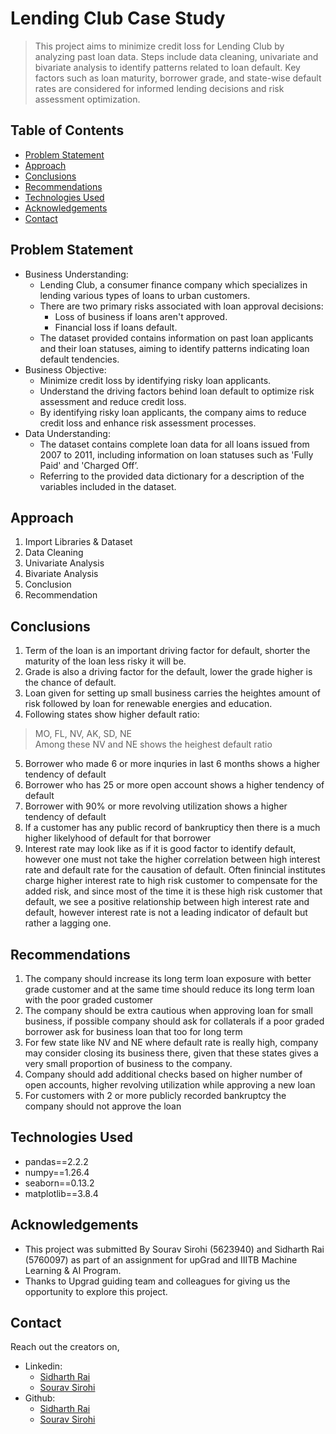 # Lending Club Case Study

> This project aims to minimize credit loss for Lending Club by analyzing past loan data. Steps include data cleaning, univariate and bivariate analysis to identify patterns related to loan default. Key factors such as loan maturity, borrower grade, and state-wise default rates are considered for informed lending decisions and risk assessment optimization.


## Table of Contents
* [Problem Statement](#problem-statement)
* [Approach](#approach)
* [Conclusions](#conclusions)
* [Recommendations](#recommendations)
* [Technologies Used](#technologies_used)
* [Acknowledgements](#acknowledgements)
* [Contact](#contact)


## Problem Statement
* Business Understanding:
    * Lending Club, a consumer finance company which specializes in lending various types of loans to urban customers.
    * There are two primary risks associated with loan approval decisions:
      - Loss of business if loans aren't approved.
      - Financial loss if loans default.
    * The dataset provided contains information on past loan applicants and their loan statuses, aiming to identify patterns
    indicating loan default tendencies.
* Business Objective:
    * Minimize credit loss by identifying risky loan applicants.
    * Understand the driving factors behind loan default to optimize risk assessment and reduce credit loss.
    * By identifying risky loan applicants, the company aims to reduce credit loss and enhance risk assessment processes.
* Data Understanding:
    * The dataset contains complete loan data for all loans issued from 2007 to 2011, including information on loan statuses such as 'Fully Paid' and 'Charged Off’.
    * Referring to the provided data dictionary for a description of the variables included in the dataset.


## Approach
1. Import Libraries & Dataset
2. Data Cleaning
4. Univariate Analysis
5. Bivariate Analysis
6. Conclusion
7. Recommendation


## Conclusions
1. Term of the loan is an important driving factor for default, shorter the maturity of the loan less risky it will be.
2. Grade is also a driving factor for the default, lower the grade higher is the chance of default.
3. Loan given for setting up small business carries the heightes amount of risk followed by loan for renewable energies and education.
4. Following states show higher default ratio:
> MO, FL, NV, AK, SD, NE <br>
> Among these NV and NE shows the heighest default ratio
5. Borrower who made 6 or more inquries in last 6 months shows a higher tendency of default
6. Borrower who has 25 or more open account shows a higher tendency of default
7. Borrower with 90% or more revolving utilization shows a higher tendency of default 
8. If a customer has any public record of bankrupticy then there is a much higher likelyhood of default for that borrower
9. Interest rate may look like as if it is good factor to identify default, however one must not take the higher correlation between high interest rate and default rate for the causation of default. Often finincial institutes charge higher interest rate to high risk customer to compensate for the added risk, and since most of the time it is these high risk customer that default, we see a positive relationship between high interest rate and default, however interest rate is not a leading indicator of default but rather a lagging one.

## Recommendations
1. The company should increase its long term loan exposure with better grade customer and at the same time should reduce its long term loan with the poor graded customer
2. The company should be extra cautious when approving loan for small business, if possible company should ask for collaterals if a poor graded borrower ask for business loan that too for long term
3. For few state like NV and NE where default rate is really high, company may consider closing its business there, given that these states gives a very small proportion of business to the company.
4. Company should add additional checks based on higher number of open accounts, higher revolving utilization while approving a new loan
5. For customers with 2 or more publicly recorded bankruptcy the company should not approve the loan


## Technologies Used
- pandas==2.2.2
- numpy==1.26.4
- seaborn==0.13.2
- matplotlib==3.8.4


## Acknowledgements

- This project was submitted By Sourav Sirohi (5623940) and Sidharth Rai (5760097) as part of an assignment for upGrad and IIITB Machine Learning & AI Program.
- Thanks to Upgrad guiding team and colleagues for giving us the opportunity to explore this project.

## Contact
Reach out the creators on,
- Linkedin:
    - [Sidharth Rai](https://linkedin.com/in/isidharthrai)
    - [Sourav Sirohi](https://www.linkedin.com/in/souravsirohi/)
- Github:
    - [Sidharth Rai](https://github.com/isidharthrai)
    - [Sourav Sirohi](https://github.com/SouravSirohi)  